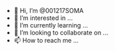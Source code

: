 - 👋 Hi, I’m @001217SOMA
- 👀 I’m interested in ...
- 🌱 I’m currently learning ...
- 💞️ I’m looking to collaborate on ...
- 📫 How to reach me ...

<!---
001217SOMA/001217SOMA is a ✨ special ✨ repository because its `README.md` (this file) appears on your GitHub profile.
You can click the Preview link to take a look at your changes.
--->
